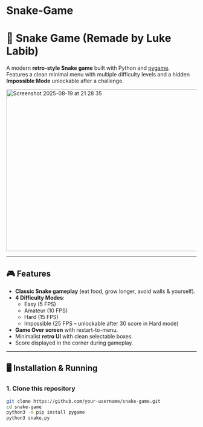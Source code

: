 # Snake-Game
# 🐍 Snake Game (Remade by Luke Labib)

A modern **retro-style Snake game** built with Python and [pygame](https://www.pygame.org/).  
Features a clean minimal menu with multiple difficulty levels and a hidden **Impossible Mode** unlockable after a challenge.  

<img width="597" height="427" alt="Screenshot 2025-08-19 at 21 28 35" src="https://github.com/user-attachments/assets/c26b12a4-9189-4057-aef1-8d7a5410ca29" />

---

## 🎮 Features
- **Classic Snake gameplay** (eat food, grow longer, avoid walls & yourself).  
- **4 Difficulty Modes**:
  - Easy (5 FPS)  
  - Amateur (10 FPS)  
  - Hard (15 FPS)  
  - Impossible (25 FPS – unlockable after 30 score in Hard mode)  
- **Game Over screen** with restart-to-menu.  
- Minimalist **retro UI** with clean selectable boxes.  
- Score displayed in the corner during gameplay.  

---

## 🖥️ Installation & Running

### 1. Clone this repository
```bash
git clone https://github.com/your-username/snake-game.git
cd snake-game
python3 -m pip install pygame
python3 snake.py

